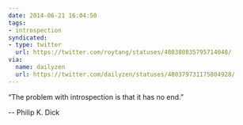 ```yaml
---
date: 2014-06-21 16:04:50
tags:
- introspection
syndicated:
- type: twitter
  url: https://twitter.com/roytang/statuses/480380835795714048/
via:
  name: dailyzen
  url: https://twitter.com/dailyzen/statuses/480379731175804928/
---
```


“The problem with introspection is that it has no end.” 

-- Philip K. Dick
